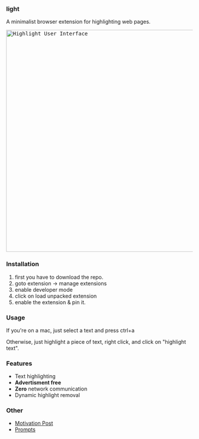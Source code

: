 ### light

A minimalist browser extension for highlighting web pages.

<!-- <kbd>![Highlight User Interface](https://gift2htif5exwt2d.public.blob.vercel-storage.com/misc/light-2 "a title")</kbd> -->

<kbd><img src="https://gift2htif5exwt2d.public.blob.vercel-storage.com/misc/light-2" alt="Highlight User Interface" width="600" height="600"></kbd>

### Installation

1. first you have to download the repo.
2. goto extension -> manage extensions
3. enable developer mode
4. click on load unpacked extension
5. enable the extension & pin it.

### Usage

If you're on a mac, just select a text and press ctrl+a

Otherwise, just highlight a piece of text, right click, and click on "highlight text".

### Features

- Text highlighting
- **Advertisment free**
- **Zero** network communication
- Dynamic highlight removal

### Other

- [Motivation Post](https://gwuah.com/fragments/light.html)
- [Prompts](./agent.md)
